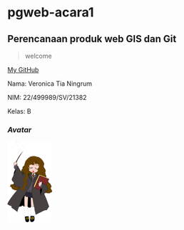 # pgweb-acara1
Perencanaan produk web GIS dan Git
---

>welcome

[My GitHub](https://github.com/veronicatia)

Nama: Veronica Tia Ningrum

NIM: 22/499989/SV/21382

Kelas: B

<h3><em>Avatar</em></h3>

<img src="image/foto.png" width="100">
